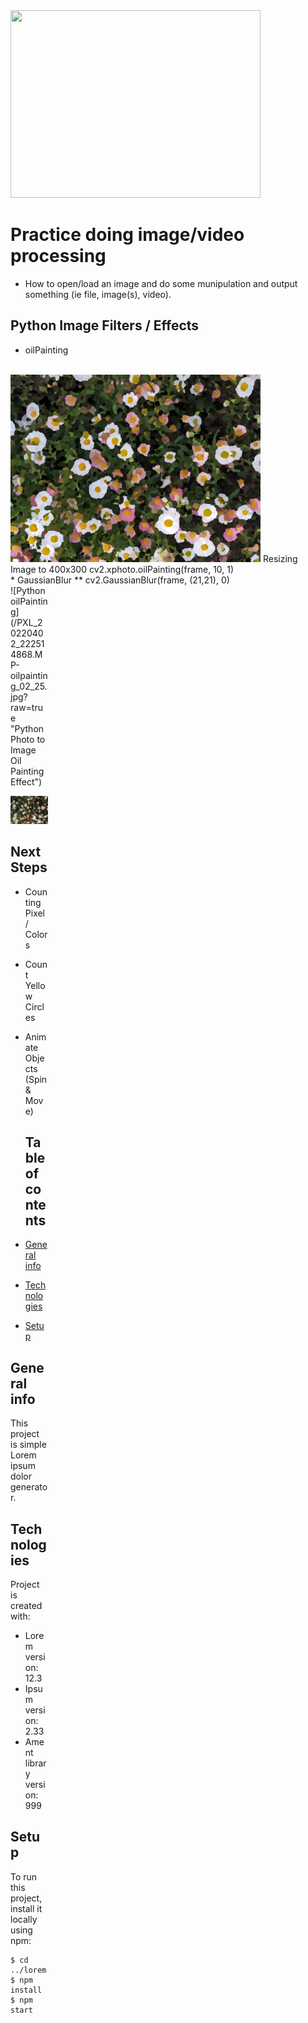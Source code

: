 <img src="/Image Examples/PXL_20220414_015637240_2-ANIMATION.gif" width="400" height="300">

# Practice doing image/video processing
* How to open/load an image and do some munipulation and output something (ie file, image(s), video).

## Python Image Filters / Effects
* oilPainting
<br>
<img src="/PXL_20220402_222514868.MP-oilpainting_02_25.jpg" width="400" height="300">
Resizing Image to 400x300
cv2.xphoto.oilPainting(frame, 10, 1)
<br>
* GaussianBlur
** cv2.GaussianBlur(frame, (21,21), 0)    

<div style="width:60px ; height:60px">
![Python oilPainting](/PXL_20220402_222514868.MP-oilpainting_02_25.jpg?raw=true "Python Photo to Image Oil Painting Effect")
<div>
  
![Python oilPainting](/PXL_20220402_222514868.MP-oilpainting_02_25.jpg?raw=true "Python Photo to Image Oil Painting Effect")
  <br>


  ## Next Steps
* Counting Pixel / Colors
* Count Yellow Circles
* Animate Objects (Spin & Move)
  
  ## Table of contents
* [General info](#general-info)
* [Technologies](#technologies)
* [Setup](#setup)

## General info
This project is simple Lorem ipsum dolor generator.
	
## Technologies
Project is created with:
* Lorem version: 12.3
* Ipsum version: 2.33
* Ament library version: 999
	
## Setup
To run this project, install it locally using npm:

```
$ cd ../lorem
$ npm install
$ npm start
```
